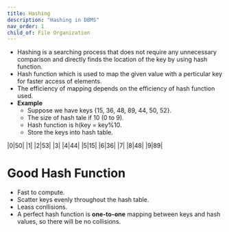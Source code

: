 ```yaml
---
title: Hashing
description: "Hashing in DBMS"
nav_order: 1
child_of: File Organization
---
```


- Hashing is a searching process that does not require any unnecessary comparison and directly finds the location of the key by using hash function.
- Hash function which is used to map the given value with a perticular key for faster access of elements. 
- The efficiency of mapping depends on the efficiency of hash function used.
- **Example**
    - Suppose we have keys {15, 36, 48, 89, 44, 50, 52}.
    - The size of hash tale if 10 (0 to 9).
    - Hash function is h(key = key%10.
    - Store the keys into hash table.

|0|50|
|1|
|2|53|
|3|
|4|44|
|5|15|
|6|36|
|7|
|8|48|
|9|89|

# Good Hash Function

- Fast to compute.
- Scatter keys evenly throughout the hash table.
- Leass conllisions.
- A perfect hash function is **one-to-one** mapping between keys and hash values, so there will be no collisions.
